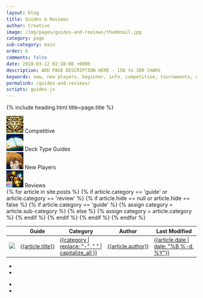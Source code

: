 ```yaml
---
layout: blog
title: Guides & Reviews
author: Creative
image: /img/pages/guides-and-reviews/thumbnail.jpg
category: page
sub-category: main
order: 6
comments: false
date: 2018-03-12 02:28:00 +0000
description: ADD PAGE DESCRIPTION HERE - 150 to 300 CHARS
keywords: new, new players, beginner, info, competitive, tournaments, deck types
permalink: /guides-and-reviews/
scripts: guides.js
---
```


{% include heading.html title=page.title %}

<div class="section">
  <div class="row button-row guides-filters">
    <div class="btn-wrapper col-6 col-sm-4 col-md-3">
      <div class="btn-decktype" data-filter="competitive">
        <img  class="decktype-card" src="/img/pages/guides-and-reviews/competitive.jpg"/>
        <span class="decktype-display">Competitive</span>
      </div>
    </div>
    <div class="btn-wrapper col-6 col-sm-4 col-md-3">
      <div class="btn-decktype" data-filter="deck-type">
        <img  class="decktype-card" src="/img/pages/guides-and-reviews/deck-type-guides.jpg"/>
        <span class="decktype-display">Deck Type Guides</span>
      </div>
    </div>
    <div class="btn-wrapper col-6 col-sm-4 col-md-3">
      <div class="btn-decktype" data-filter="new-players">
        <img  class="decktype-card" src="/img/pages/guides-and-reviews/new-players.jpg"/>
        <span class="decktype-display">New Players</span>
      </div>
    </div>
    <div class="btn-wrapper col-6 col-sm-4 col-md-3">
      <div class="btn-decktype" data-filter="review">
          <img  class="decktype-card" src="/img/pages/guides-and-reviews/reviews.jpg"/>
          <span class="decktype-display">Reviews</span>
      </div>
    </div>
  </div>
</div>

<div class="section">
  <table class="guides-table hover row-links">
      <thead>
        <tr>
          <th class="thumb-col"></th>
          <th class="title">Guide</th>
          <th class="category">Category</th>
          <th class="author">Author</th>
          <th class="modified">Last Modified</th>
        </tr>
      </thead>
      <tbody>
        {% for article in site.posts %}
          {% if article.category == 'guide' or article.category == 'review' %}
            {% if article.hide == null or article.hide == false %}
              {% if article.category == 'guide' %}
                {% assign category = article.sub-category %}
              {% else %}
                {% assign category = article.category %}
              {% endif %}
              <tr data-category="{{category}}">
                <td class="thumb-col">
                  <a href="{{article.url}}">
                    <div class="thumbnail">
                        <img src="{{article.image}}" class="portrait" />  
                    </div>
                  </a>
                </td>
                <td class="title"><a href="{{article.url}}">{{article.title}}</a></td>
                <td class="category"><a href="{{article.url}}">{{category | replace: "-", " " | capitalize_all }}</a></td>
                <td class="author"><a href="{{article.url}}">{{article.author}}</a></td>
                <td><a href="{{article.url}}">{{article.date | date: "%B %-d, %Y"}}</a></td>
              </tr>
            {% endif %}
          {% endif %}
        {% endfor %}
      </tbody>
  </table>
</div>

<div class="section guide-pagination">
  <nav>
    <ul class="pagination pages">      
    </ul>
    <ul class="pagination previous"> 
        <li class="page-item">
            <a class="page-link" data-page="first"><span class="fa fa-angle-double-left"></span></a>
        </li>
        <li class="page-item">
            <a class="page-link" data-page="previous"><span class="fa fa-angle-left"></span></a>
        </li>
    </ul>
    <ul class="pagination next">
        <li class="page-item">
            <a class="page-link" data-page="next"><span class="fa fa-angle-right"></span></a>
        </li>
        <li class="page-item">
            <a class="page-link" data-page="last"><span class="fa fa-angle-double-right"></span></a>
        </li>
    </ul>
  </nav>    
</div>